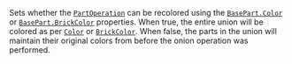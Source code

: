 Sets whether the [`PartOperation`](https://create.roblox.com/docs/reference/engine/classes/PartOperation) can be recolored using the
[`BasePart.Color`](https://create.roblox.com/docs/reference/engine/classes/BasePart#Color) or [`BasePart.BrickColor`](https://create.roblox.com/docs/reference/engine/classes/BasePart#BrickColor) properties. When
true, the entire union will be colored as per [`Color`](https://create.roblox.com/docs/reference/engine/classes/BasePart#Color)
or [`BrickColor`](https://create.roblox.com/docs/reference/engine/classes/BasePart#BrickColor). When false, the parts in the
union will maintain their original colors from before the onion operation
was performed.